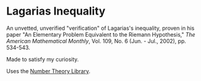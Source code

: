 # Lagarias Inequality

An unvetted, unverified "verification" of Lagarias's inequality, proven in his paper "An Elementary Problem Equivalent to the Riemann Hypothesis," *The American Mathematical Monthly*, Vol. 109, No. 6 (Jun. - Jul., 2002), pp. 534-543.

Made to satisfy my curiosity.

Uses the [Number Theory Library](https://shoup.net/ntl/).